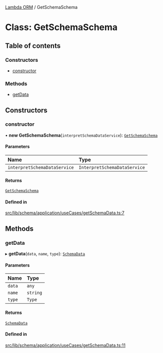 [Lambda ORM](../README.md) / GetSchemaSchema

# Class: GetSchemaSchema

## Table of contents

### Constructors

- [constructor](GetSchemaSchema.md#constructor)

### Methods

- [getData](GetSchemaSchema.md#getdata)

## Constructors

### constructor

• **new GetSchemaSchema**(`interpretSchemaDataService`): [`GetSchemaSchema`](GetSchemaSchema.md)

#### Parameters

| Name | Type |
| :------ | :------ |
| `interpretSchemaDataService` | `InterpretSchemaDataService` |

#### Returns

[`GetSchemaSchema`](GetSchemaSchema.md)

#### Defined in

[src/lib/schema/application/useCases/getSchemaData.ts:7](https://github.com/lambda-orm/lambdaorm-base/blob/746ef4f/src/lib/schema/application/useCases/getSchemaData.ts#L7)

## Methods

### getData

▸ **getData**(`data`, `name`, `type`): [`SchemaData`](../interfaces/SchemaData.md)

#### Parameters

| Name | Type |
| :------ | :------ |
| `data` | `any` |
| `name` | `string` |
| `type` | `Type` |

#### Returns

[`SchemaData`](../interfaces/SchemaData.md)

#### Defined in

[src/lib/schema/application/useCases/getSchemaData.ts:11](https://github.com/lambda-orm/lambdaorm-base/blob/746ef4f/src/lib/schema/application/useCases/getSchemaData.ts#L11)
